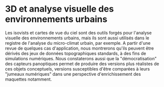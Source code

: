 # 3D et analyse visuelle des environnements urbains

Les isovists et cartes de vue du ciel sont des outils forgés pour l'analyse visuelle des environnements urbains, mais ils sont aussi utilisés dans le registre de l'analyse du micro-climat urbain, par exemple. A partir d'une revue de quelques cas d'application, nous montrerons qu'ils peuvent être dérivés des jeux de données topographiques standards, à des fins de simulations numériques. Nous constaterons aussi que la "démocratisation" des capteurs panoptiques permet de produire des versions plus réalistes de ces objets conceptuels, versions susceptibles d'être comparées à leurs "jumeaux numériques" dans une perspective d'enrichissement des maquettes notamment.